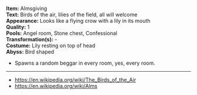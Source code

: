 **Item:** Almsgiving
<br>
**Text:** Birds of the air, lilies of the field, all will welcome
<br>
**Appearance:** Looks like a flying crow with a lily in its mouth
<br>
**Quality:** 1
<br>
**Pools:** Angel room, Stone chest, Confessional
<br>
**Transformation(s):** -
<br>
**Costume:** Lily resting on top of head
<br>
**Abyss:** Bird shaped

- Spawns a random beggar in every room, yes, every room.

---

- https://en.wikipedia.org/wiki/The_Birds_of_the_Air
- https://en.wikipedia.org/wiki/Alms